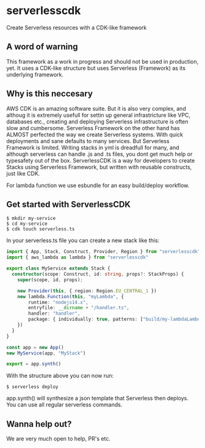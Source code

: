 # serverlesscdk

Create Serverless resources with a CDK-like framework

## A word of warning

This framework as a work in progress and should not be used in production, yet. It uses a CDK-like structure but uses Serverless (Framework) as its underlying framework.

## Why is this neccesary

AWS CDK is an amazing software suite. But it is also very complex, and althoug it is extremely usefull for settin up general infrastricture like VPC, databases etc., creating and deploying Serverless infrastructure is often slow and cumbersome.
Serverless Framework on the other hand has ALMOST perfected the way we create Serverless systems. With quick deployments and sane defaults to many services. But Serverless Framework is limited. Writing stacks in yml is dreadfull for many,
and although serverless can handle .js and .ts files, you dont get much help or typesafety out of the box. ServerlessCDK is a way for developers to create Stacks using Serverless Framework, but written with reusable constructs, just like CDK.

For lambda function we use esbundle for an easy build/deploy workflow.

## Get started with ServerlessCDK

```console
$ mkdir my-service
$ cd my-service
$ cdk touch serverless.ts
```
In your serverless.ts file you can create a new stack like this:

```ts
import { App, Stack, Construct, Provider, Region } from "serverlesscdk"
import { aws_lambda as lambda } from "serverlesscdk"

export class MyService extends Stack {
  constructor(scope: Construct, id: string, props?: StackProps) {
    super(scope, id, props);

    new Provider(this, { region: Region.EU_CENTRAL_1 })
    new lambda.Function(this, "myLambda", {
        runtime: "nodejs14.x",
        entryfile: __dirname + "/handler.ts",
        handler: "handler",
        package: { individually: true, patterns: ["build/my-lambdaLambdaFunction/*"] },
    })
  }
}

const app = new App()
new MyService(app, "MyStack")

export = app.synth()
```
With the structure above you can now run:

```console
$ serverless deploy
```
app.synth() will synthesize a json template that Serverless then deploys. You can use all regular serverless commands.

## Wanna help out?

We are very much open to help, PR's etc.
